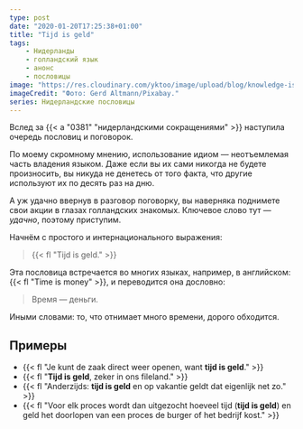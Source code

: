 ```yaml
---
type: post
date: "2020-01-20T17:25:38+01:00"
title: "Tijd is geld"
tags:
    - Нидерланды
    - голландский язык
    - анонс
    - пословицы
image: "https://res.cloudinary.com/yktoo/image/upload/blog/knowledge-is-power.jpg"
imageCredit: "Фото: Gerd Altmann/Pixabay."
series: Нидерландские пословицы
---
```


Вслед за {{< a "0381" "нидерландскими сокращениями" >}} наступила очередь пословиц и поговорок.

По моему скромному мнению, использование идиом — неотъемлемая часть владения языком. Даже если вы их сами никогда не будете произносить, вы никуда не денетесь от того факта, что другие используют их по десять раз на дню.

А уж удачно ввернув в разговор поговорку, вы наверняка поднимете свои акции в глазах голландских знакомых. Ключевое слово тут — *удачно*, поэтому приступим.

Начнём с простого и интернационального выражения:

> {{< fl "Tijd is geld." >}}

<!--more-->

Эта пословица встречается во многих языках, например, в английском: {{< fl "Time is money" >}}, и переводится она дословно:

> Время — деньги.

Иными словами: то, что отнимает много времени, дорого обходится.

## Примеры

* {{< fl "Je kunt de zaak direct weer openen, want **tijd is geld**." >}}
* {{< fl "**Tijd is geld**, zeker in ons fileland." >}}
* {{< fl "Anderzijds: **tijd is geld** en op vakantie geldt dat eigenlijk net zo." >}}
* {{< fl "Voor elk proces wordt dan uitgezocht hoeveel tijd (**tijd is geld**) en geld het doorlopen van een proces de burger of het bedrijf kost." >}}
